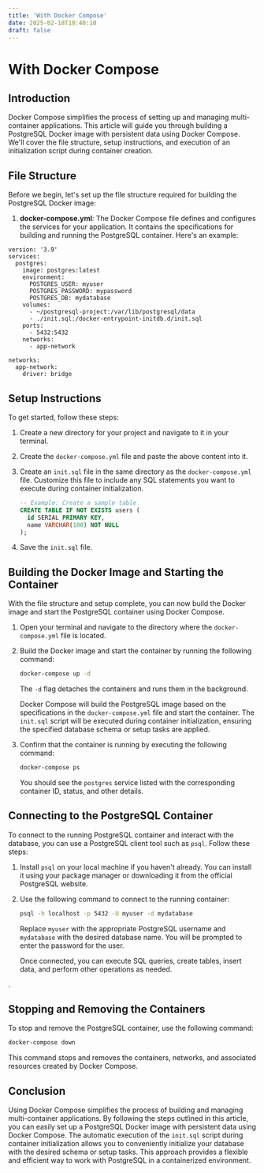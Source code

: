 ```yaml
---
title: 'With Docker Compose'
date: 2025-02-18T18:40:10
draft: false
---
```


# With Docker Compose

## Introduction

Docker Compose simplifies the process of setting up and managing multi-container applications. This article will guide you through building a PostgreSQL Docker image with persistent data using Docker Compose. We'll cover the file structure, setup instructions, and execution of an initialization script during container creation.

## File Structure

Before we begin, let's set up the file structure required for building the PostgreSQL Docker image:

1. **docker-compose.yml**: The Docker Compose file defines and configures the services for your application. It contains the specifications for building and running the PostgreSQL container. Here's an example:

```docker
version: '3.9'
services:
  postgres:
    image: postgres:latest
    environment:
      POSTGRES_USER: myuser
      POSTGRES_PASSWORD: mypassword
      POSTGRES_DB: mydatabase
    volumes:
      - ~/postgresql-project:/var/lib/postgresql/data
      - ./init.sql:/docker-entrypoint-initdb.d/init.sql
    ports:
      - 5432:5432
    networks:
      - app-network

networks:
  app-network:
    driver: bridge
```

## Setup Instructions

To get started, follow these steps:

1. Create a new directory for your project and navigate to it in your terminal.
2. Create the `docker-compose.yml` file and paste the above content into it.
3. Create an `init.sql` file in the same directory as the `docker-compose.yml` file. Customize this file to include any SQL statements you want to execute during container initialization.

   ```sql
   -- Example: Create a sample table
   CREATE TABLE IF NOT EXISTS users (
     id SERIAL PRIMARY KEY,
     name VARCHAR(100) NOT NULL
   );
   ```

4. Save the `init.sql` file.

## Building the Docker Image and Starting the Container

With the file structure and setup complete, you can now build the Docker image and start the PostgreSQL container using Docker Compose.

1. Open your terminal and navigate to the directory where the `docker-compose.yml` file is located.
2. Build the Docker image and start the container by running the following command:

   ```bash
   docker-compose up -d
   ```

   The `-d` flag detaches the containers and runs them in the background.

   Docker Compose will build the PostgreSQL image based on the specifications in the `docker-compose.yml` file and start the container. The `init.sql` script will be executed during container initialization, ensuring the specified database schema or setup tasks are applied.

3. Confirm that the container is running by executing the following command:

   ```bash
   docker-compose ps
   ```

   You should see the `postgres` service listed with the corresponding container ID, status, and other details.

## Connecting to the PostgreSQL Container

To connect to the running PostgreSQL container and interact with the database, you can use a PostgreSQL client tool such as `psql`. Follow these steps:

1. Install `psql` on your local machine if you haven't already. You can install it using your package manager or downloading it from the official PostgreSQL website.
2. Use the following command to connect to the running container:

   ```bash
   psql -h localhost -p 5432 -U myuser -d mydatabase
   ```

   Replace `myuser` with the appropriate PostgreSQL username and `mydatabase` with the desired database name. You will be prompted to enter the password for the user.

   Once connected, you can execute SQL queries, create tables, insert data, and perform other operations as needed.

.

## Stopping and Removing the Containers

To stop and remove the PostgreSQL container, use the following command:

```bash
docker-compose down
```

This command stops and removes the containers, networks, and associated resources created by Docker Compose.

## Conclusion

Using Docker Compose simplifies the process of building and managing multi-container applications. By following the steps outlined in this article, you can easily set up a PostgreSQL Docker image with persistent data using Docker Compose. The automatic execution of the `init.sql` script during container initialization allows you to conveniently initialize your database with the desired schema or setup tasks. This approach provides a flexible and efficient way to work with PostgreSQL in a containerized environment.
